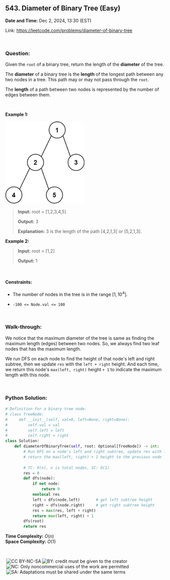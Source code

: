 ## 543. Diameter of Binary Tree (Easy)
**Date and Time:** Dec 2, 2024, 13:30 (EST)

Link: https://leetcode.com/problems/diameter-of-binary-tree

<br>

### Question:
Given the `root` of a binary tree, return the length of the **diameter** of the tree.

The **diameter** of a binary tree is the **length** of the longest path between any two nodes in a tree. This path may or may not pass through the `root`.

The **length** of a path between two nodes is represented by the number of edges between them.

<br>

**Example 1:**

<img src="../images/543.jpg" width=250>

> **Input:** root = [1,2,3,4,5]
> 
> **Output:** 3
>
> **Explanation:** 3 is the length of the path [4,2,1,3] or [5,2,1,3].

**Example 2:**
> **Input:** root = [1,2]
> 
> **Output:** 1

<br>

#### Constraints:
* The number of nodes in the tree is in the range $[1, 10^4]$.

* `-100 <= Node.val <= 100`

<br>

### Walk-through: 
We notice that the maximum diameter of the tree is same as finding the maximum length (edges) between two nodes. So, we always find two leaf nodes that has the maximum length.

We run DFS on each node to find the height of that node's left and right subtree, then we update `res` with the `left + right` height. And each time, we return this node's `max(left, right)` height `+ 1` to indicate the maximum length with this node.

<br>

### Python Solution:
```python
# Definition for a binary tree node.
# class TreeNode:
#     def __init__(self, val=0, left=None, right=None):
#         self.val = val
#         self.left = left
#         self.right = right
class Solution:
    def diameterOfBinaryTree(self, root: Optional[TreeNode]) -> int:
        # Run DFS on a node's left and right subtree, update res with left's height and right's height
        # return the max(left, right) + 1 height to the previous node
        
        # TC: O(n), n is total nodes, SC: O(1)
        res = 0
        def dfs(node):
            if not node:
                return 0
            nonlocal res
            left = dfs(node.left)       # get left subtree height
            right = dfs(node.right)     # get right subtree height
            res = max(res, left + right)
            return max(left, right) + 1
        dfs(root)
        return res
```
**Time Complexity:** $O(n)$ <br>
**Space Complexity:** $O(1)$

<br>

<img style="height:22px!important;margin-left:3px;vertical-align:text-bottom;" src="https://mirrors.creativecommons.org/presskit/icons/cc.svg?ref=chooser-v1" alt="CC BY-NC-SA" title="CC BY-NC-SA"><img style="height:22px!important;margin-left:3px;vertical-align:text-bottom;" src="https://mirrors.creativecommons.org/presskit/icons/by.svg?ref=chooser-v1" alt="BY: credit must be given to the creator" title="BY: credit must be given to the creator"><img style="height:22px!important;margin-left:3px;vertical-align:text-bottom;" src="https://mirrors.creativecommons.org/presskit/icons/nc.svg?ref=chooser-v1" alt="NC: Only noncommercial uses of the work are permitted" title="NC: Only noncommercial uses of the work are permitted"><img style="height:22px!important;margin-left:3px;vertical-align:text-bottom;" src="https://mirrors.creativecommons.org/presskit/icons/sa.svg?ref=chooser-v1" alt="SA: Adaptations must be shared under the same terms" title="SA: Adaptations must be shared under the same terms">